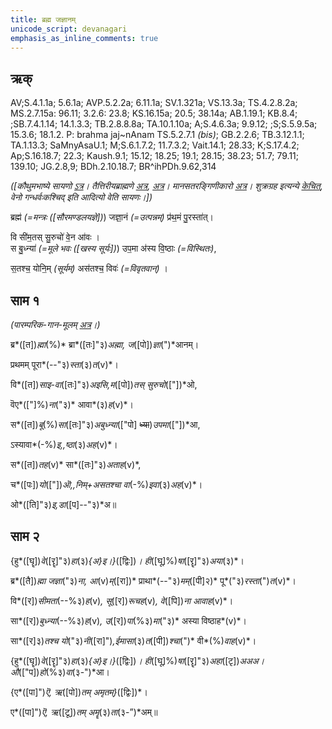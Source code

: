 ```yaml
---
title: ब्रह्म जज्ञानम्  
unicode_script: devanagari  
emphasis_as_inline_comments: true
---   
```


## ऋक्

AV;S.4.1.1a; 5.6.1a; AVP.5.2.2a; 6.11.1a; SV.1.321a; VS.13.3a; TS.4.2.8.2a; MS.2.7.15a: 96.11; 3.2.6: 23.8; KS.16.15a; 20.5; 38.14a; AB.1.19.1; KB.8.4; ;SB.7.4.1.14; 14.1.3.3; TB.2.8.8.8a; TA.10.1.10a; A;S.4.6.3a; 9.9.12; ;S;S.5.9.5a; 15.3.6; 18.1.2. P: brahma jaj~nAnam TS.5.2.7.1 *(bis)*; GB.2.2.6; TB.3.12.1.1; TA.1.13.3; SaMnyAsaU.1; M;S.6.1.7.2; 11.7.3.2; Vait.14.1; 28.33; K;S.17.4.2; Ap;S.16.18.7; 22.3; Kaush.9.1; 15.12; 18.25; 19.1; 28.15; 38.23; 51.7; 79.11; 139.10; JG.2.8,9; BDh.2.10.18.7; BR^ihPDh.9.62,314

*([कौथुमभाष्ये सायणो [ऽत्र](https://archive.org/details/SamaVedaSanhitaWithSayanabhashyaVolume1SatyavrataSamasrami1874bis/page/n706&sa=D&ust=1542425956410000)। तैत्तिरीयब्राह्मणे [अत्र](https://archive.org/stream/Anandashram_Samskrita_Granthavali_Anandashram_Sanskrit_Series/ASS_037_Taittiriya_Brahmanam_with_Sayanabhashya_Part_2_-_Narayanasastri_Godbole_1898#page/n229/mode/2up&sa=D&ust=1542425956410000), [अत्र](https://archive.org/stream/taittiriya/taittiriya_brahmana_bhaskara_02#page/n569/mode/2up&sa=D&ust=1542425956411000)। मानसतरङ्गिणीकारो [अत्र](https://twitter.com/blog_supplement/status/1062936630602928128&sa=D&ust=1542425956411000)। शुक्रग्रह इत्यन्ये [केचित्](https://twitter.com/kashcit/status/1014886758918512640&sa=D&ust=1542425956411000), वेनो गन्धर्वः‌कश्चिद् इति आदित्यो वेति सायणः।])*

ब्रह्म॑ *(=मन्त्रः ([सौरमण्डलयज्ञे])*) जज्ञा॒नं *(=उत्पन्नम्)* प्र॑थ॒मं पु॒रस्ता॑त्।

वि सी॑म॒तस् सु॒रुचो॑ वे॒न आ॑वः ।  
स बु॒ध्न्या॑ *(=मूले भवः ([खस्य सूर्यः])*) उप॒मा अ॑स्य वि॒ष्ठाः *(=विस्थितः)*,

स॒तश्च॒ योनि॒म् *(सूर्यम्)* अस॑तश्च॒ विवः॑ *(=विवृतवान्)*  ।

## साम १

*(पारम्परिक-गान-मूलम् [अत्र](https://archive.org/stream/sAmaveda-jaiminIya-paravastu-paramparA-docs/UDAKA%2520SAANTHI%2520SAAMAANI%23mode/1up&sa=D&ust=1542425956412000)।)*

ब्र*([त])*ह्मा*(%)* ब्रा*([तः]"३)*अह्मा, ज*([पो])*ज्ञा*(")*आनम्।

प्रथमम् पूरा*(--"३)*स्ता*(३)*त*(v)*।

वि*([त])*साइ-वा*([तः]"३)*अइसि,म*([पो])*तस् सुरुचो*(["])*ओ,

वॆए*(["]%)*ना*("३)* आवा*(३)*ह*(v)*।

स*([त])*बू*(%)*सा*([तः]"३)*अबुध्न्या*(["पो] ~~ध्या~~)*उपमा*(["])*आ,

ऽस्यावा*(-%)*इ,,ष्ठा*(३)*अह*(v)*।

स*([त])*तह*(v)* सा*([तः]"३)*अताह*(v)*,

च*([पः])*यो*(["])*ऒ,,निम्+असतश्चा वा*(-%)*इवा*(३)*अह*(v)*।

ओ*([ति]"३)*इ,डा*([प]--"३)*अ॥

## साम २

{हु*([घॄ])*वे*([रॄ]"३)*हा*(३)*{अ}इ।}*([द्विः])*। ही*([घू]%)*षा*([रॄ]"३)*अया*(३)*।

ब्र*([तै])*ह्मा जज्ञा*("३)*ना, आ*(v)*म्*([रा])* प्राथा*(--"३)*मम्*([पी]२)* पू*("३)*रस्ता*(")*त*(v)*।

वि*([र])*सीमता*(--%३)*ह*(v)*, सू*([र])*रूचह*(v)*, वे*([पि])*ना आवाह*(v)*।

सा*([र])*बुध्न्या*(--%३)*ह*(v)*, उ*([र])*पा*(%३)*मा*("३)* अस्या विष्ठाह*(v)*।

सा*([र]३)*तश्च यो*("३)*नी*([रा]")*,ईमासा*(३)*त*([पी])*श्चा*(")* वी*(%)*वाह*(v)*।

{हु*([घॄ])*वे*([रॄ]"३)*हा*(३)*{अ}इ।}*([द्विः])*। ही*([घू]%)*षा*([रॄ]"३)*अहा*([टृ])*अअअ। औ*(["प])*हो*(%३)*वा*(३-")*आ।

{ए*([पा]")*ऎ, ऋ*([पो])*तम् अमृतम्}*([द्विः])*।

ए*([पा]")*ऎ, ऋ*([टू])*तम् अमॄ*(३)*ता*(३-”)*अम्॥